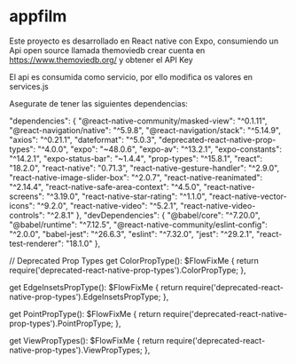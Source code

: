 # appfilm

Este proyecto es desarrollado en React native con Expo, consumiendo un Api open source llamada themoviedb
crear cuenta en https://www.themoviedb.org/ y obtener el API Key

El api es consumida como servicio, por ello modifica os valores en services.js

Asegurate de tener las siguientes dependencias:

"dependencies": {
    "@react-native-community/masked-view": "^0.1.11",
    "@react-navigation/native": "^5.9.8",
    "@react-navigation/stack": "^5.14.9",
    "axios": "^0.21.1",
    "dateformat": "^5.0.3",
    "deprecated-react-native-prop-types": "^4.0.0",
    "expo": "~48.0.6",
    "expo-av": "^13.2.1",
    "expo-constants": "^14.2.1",
    "expo-status-bar": "~1.4.4",
    "prop-types": "^15.8.1",
    "react": "18.2.0",
    "react-native": "0.71.3",
    "react-native-gesture-handler": "^2.9.0",
    "react-native-image-slider-box": "^2.0.7",
    "react-native-reanimated": "^2.14.4",
    "react-native-safe-area-context": "^4.5.0",
    "react-native-screens": "^3.19.0",
    "react-native-star-rating": "^1.1.0",
    "react-native-vector-icons": "^9.2.0",
    "react-native-video": "^5.2.1",
    "react-native-video-controls": "^2.8.1"
  },
  "devDependencies": {
    "@babel/core": "^7.20.0",
    "@babel/runtime": "^7.12.5",
    "@react-native-community/eslint-config": "^2.0.0",
    "babel-jest": "^26.6.3",
    "eslint": "^7.32.0",
    "jest": "^29.2.1",
    "react-test-renderer": "18.1.0"
  },


// Deprecated Prop Types
get ColorPropType(): $FlowFixMe {
  return require('deprecated-react-native-prop-types').ColorPropType;
},

get EdgeInsetsPropType(): $FlowFixMe {
  return require('deprecated-react-native-prop-types').EdgeInsetsPropType;
},

get PointPropType(): $FlowFixMe {
  return require('deprecated-react-native-prop-types').PointPropType;
},

get ViewPropTypes(): $FlowFixMe {
  return require('deprecated-react-native-prop-types').ViewPropTypes;
},